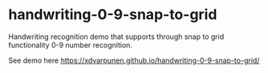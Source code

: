 # handwriting-0-9-snap-to-grid

Handwriting recognition demo that supports through snap to grid functionality 0-9 number recognition.

See demo here https://xdvarpunen.github.io/handwriting-0-9-snap-to-grid/
